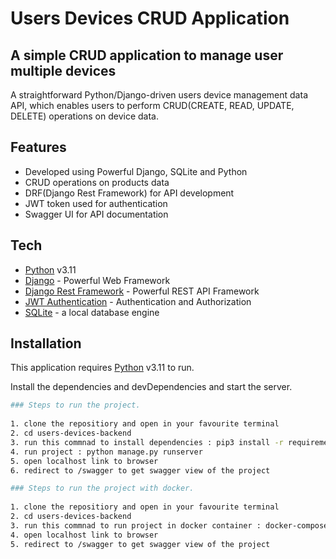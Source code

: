 # Users Devices CRUD Application
 
## A simple CRUD application to manage user multiple devices
 
A straightforward Python/Django-driven users device management data API, which enables users to perform CRUD(CREATE, READ, UPDATE, DELETE) operations on device data.
 
## Features
 
- Developed using Powerful Django, SQLite and Python
- CRUD operations on products data
- DRF(Django Rest Framework) for API development
- JWT token used for authentication
- Swagger UI for API documentation
 
## Tech
 
- [Python](https://www.python.org/) v3.11
- [Django](https://docs.djangoproject.com/en/4.2/) - Powerful Web Framework
- [Django Rest Framework](https://www.django-rest-framework.org/) - Powerful REST API Framework
- [JWT Authentication](https://django-rest-framework-simplejwt.readthedocs.io/en/latest/) - Authentication and Authorization
- [SQLite](https://www.sqlite.org/docs.html) - a local database engine
 
 
## Installation
 
This application requires [Python](https://www.python.org/) v3.11 to run.
 
Install the dependencies and devDependencies and start the server.
 
```sh
### Steps to run the project.
 
1. clone the repositiory and open in your favourite terminal
2. cd users-devices-backend
3. run this commnad to install dependencies : pip3 install -r requirements.txt
4. run project : python manage.py runserver
5. open localhost link to browser
6. redirect to /swagger to get swagger view of the project
```
 
 
```sh
### Steps to run the project with docker.
 
1. clone the repositiory and open in your favourite terminal
2. cd users-devices-backend
3. run this commnad to run project in docker container : docker-compose up --build
4. open localhost link to browser
5. redirect to /swagger to get swagger view of the project
```
